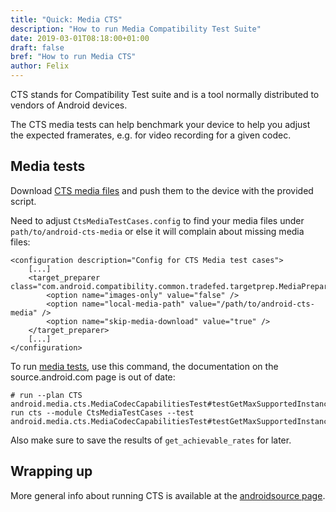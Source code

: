 ```yaml
---
title: "Quick: Media CTS"
description: "How to run Media Compatibility Test Suite"
date: 2019-03-01T08:18:00+01:00
draft: false
bref: "How to run Media CTS"
author: Felix
---
```


<!-- # Setup -->
CTS stands for Compatibility Test suite and is a tool normally distributed to
vendors of Android devices.

The CTS media tests can help benchmark your device to help you adjust the
expected framerates, e.g. for video recording for a given codec.

## Media tests

Download [CTS media files][ctsmedia] and push them to the device with the
provided script.

Need to adjust `CtsMediaTestCases.config` to find your media files under
`path/to/android-cts-media` or else it will complain about missing media files:
```
<configuration description="Config for CTS Media test cases">
    [...]
    <target_preparer class="com.android.compatibility.common.tradefed.targetprep.MediaPreparer">
        <option name="images-only" value="false" />
        <option name="local-media-path" value="/path/to/android-cts-media" />
        <option name="skip-media-download" value="true" />
    </target_preparer>
    [...]
</configuration>
```

To run [media tests](https://source.android.com/devices/media/oem), use this
command, the documentation on the source.android.com page is out of date:

```
# run --plan CTS android.media.cts.MediaCodecCapabilitiesTest#testGetMaxSupportedInstances
run cts --module CtsMediaTestCases --test android.media.cts.MediaCodecCapabilitiesTest#testGetMaxSupportedInstances
```

Also make sure to save the results of `get_achievable_rates` for later.

## Wrapping up
More general info about running CTS is available at the
[androidsource page][ctsrun].

[ctsmedia]: https://source.android.com/compatibility/cts/downloads#cts-media-files
[ctsrun]: https://source.android.com/compatibility/cts/run

